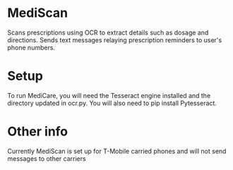 # MediScan
Scans prescriptions using OCR to extract details such as dosage and directions. Sends text messages relaying prescription reminders to user's phone numbers.

# Setup
To run MediCare, you will need the Tesseract engine installed and the directory updated in ocr.py.
You will also need to pip install Pytesseract.

# Other info
Currently MediScan is set up for T-Mobile carried phones and will not send messages to other carriers 
